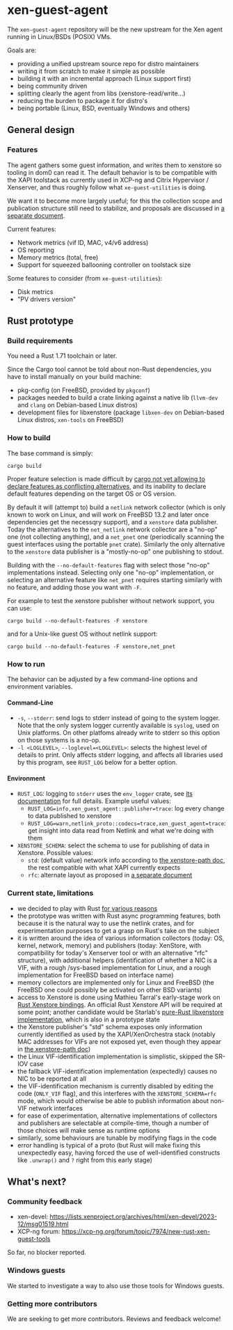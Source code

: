 # xen-guest-agent

The `xen-guest-agent` repository will be the new upstream for the Xen agent running in Linux/BSDs (POSIX) VMs.

Goals are:
* providing a unified upstream source repo for distro maintainers
* writing it from scratch to make it simple as possible
* building it with an incremental approach (Linux support first)
* being community driven
* splitting clearly the agent from libs (xenstore-read/write…)
* reducing the burden to package it for distro's
* being portable (Linux, BSD, eventually Windows and others)

## General design

### Features

The agent gathers some guest information, and writes them to xenstore
so tooling in dom0 can read it.  The default behavior is to be
compatible with the XAPI toolstack as currently used in XCP-ng and
Citrix Hypervisor / Xenserver, and thus roughly follow what
`xe-guest-utilities` is doing.

We want it to become more largely useful; for this the collection
scope and publication structure still need to stabilize, and proposals
are discussed in [a separate document](doc/structure.md).

Current features:

* Network metrics (vif ID, MAC, v4/v6 address)
* OS reporting
* Memory metrics (total, free)
* Support for squeezed ballooning controller on toolstack size

Some features to consider (from `xe-guest-utilities`):
* Disk metrics
* "PV drivers version"

## Rust prototype

### Build requirements

You need a Rust 1.71 toolchain or later.

Since the Cargo tool cannot be told about non-Rust dependencies, you
have to install manually on your build machine:
- pkg-config (on FreeBSD, provided by `pkgconf`)
- packages needed to build a crate linking against a native lib
  (`llvm-dev` and `clang` on Debian-based Linux distros)
- development files for libxenstore (package `libxen-dev` on
  Debian-based Linux distros, `xen-tools` on FreeBSD)

### How to build

The base command is simply:

```
cargo build
```

Proper feature selection is made difficult by [cargo not yet allowing
to declare features as conflicting
alternatives](https://github.com/rust-lang/cargo/issues/2980), and its
inability to declare default features depending on the target OS or OS
version.

By default it will (attempt to) build a `netlink` network collector
(which is only known to work on Linux, and will work on FreeBSD 13.2
and later once dependencies get the necessqry support), and a
`xenstore` data publisher.  Today the alternatives to the
`net_netlink` network collector are a "no-op" one (not collecting
anything), and a `net_pnet` one (periodically scanning the guest
interfaces using the portable `pnet` crate).  Similarly the only
alternative to the `xenstore` data publisher is a "mostly-no-op" one
publishing to stdout.

Building with the `--no-default-features` flag with select those
"no-op" implementations instead.  Selecting only one "no-op"
implementation, or selecting an alternative feature like `net_pnet`
requires starting similarly with no feature, and adding those you want
with `-F`.

For example to test the xenstore publisher without network support,
you can use:

```
cargo build --no-default-features -F xenstore
```

and for a Unix-like guest OS without netlink support:

```
cargo build --no-default-features -F xenstore,net_pnet
```

### How to run

The behavior can be adjusted by a few command-line options and
environment variables.

#### Command-Line

* `-s`, `--stderr`: send logs to stderr instead of going to the system
  logger. Note that the only system logger currently available is
  `syslog`, used on Unix platforms.  On other platfoms already write
  to stderr so this option on those systems is a no-op.
* `-l <LOGLEVEL>`, `--loglevel=<LOGLEVEL>`: selects the highest level
  of details to print.  Only affects stderr logging, and affects all
  libraries used by this program, see `RUST_LOG` below for a better
  option.

#### Environment

* `RUST_LOG`: logging to `stderr` uses the `env_logger` crate, see
  [its documentation](https://docs.rs/env_logger/latest/env_logger/)
  for full details.  Example useful values:
  * `RUST_LOG=info,xen_guest_agent::publisher=trace`: log every change
    to data published to xenstore
  * `RUST_LOG=warn,netlink_proto::codecs=trace,xen_guest_agent=trace`:
    get insight into data read from Netlink and what we're doing with them
* `XENSTORE_SCHEMA`: select the schema to use for publishing of data in Xenstore.
  Possible values:
  * `std`: (default value) network info according to [the xenstore-path
    doc](https://xenbits.xen.org/docs/unstable/misc/xenstore-paths.html#domain-controlled-paths),
    the rest compatible with what XAPI currently expects
  * `rfc`: alternate layout as proposed in [a separate document](doc/structure.md)

### Current state, limitations

* we decided to play with Rust [for various
  reasons](https://xcp-ng.org/blog/2023/03/17/bringing-rust-to-the-xen-project/)
* the prototype was written with Rust async programming features, both
  because it is the natural way to use the netlink crates, and for
  experimentation purposes to get a grasp on Rust's take on the
  subject
* it is written around the idea of various information collectors
  (today: OS, kernel, network, memory) and publishers (today:
  XenStore, with compatibility for today's Xenserver tool or with an
  alternative "rfc" structure), with additional helpers
  (identification of whether a NIC is a VIF, with a rough /sys-based
  implementation for Linux, and a rough implementation for FreeBSD
  based on interface name)
* memory collectors are implemented only for Linux and FreeBSD (the
  FreeBSD one could possibly be activated on other BSD variants)
* access to Xenstore is done using Mathieu Tarral's early-stage work
  on [Rust Xenstore bindings](https://lib.rs/crates/xenstore-rs).  An
  official Rust Xenstore API will be required at some point; another
  candidate would be Starlab's [pure-Rust libxenstore
  implementation](https://github.com/starlab-io/xenstore-rs), which is
  also in a prototype state
* the Xenstore publisher's "std" schema exposes only information
  currently identified as used by the XAPI/XenOrchestra stack (notably
  MAC addresses for VIFs are not exposed yet, even though they appear
  in [the xenstore-path
  doc](https://xenbits.xen.org/docs/unstable/misc/xenstore-paths.html#domain-controlled-paths))
* the Linux VIF-identification implementation is simplistic, skipped
  the SR-IOV case
* the fallback VIF-identification implementation (expectedly) causes
  no NIC to be reported at all
* the VIF-identification mechanism is currently disabled by editing
  the code (`ONLY_VIF` flag), and this interferes with the
  `XENSTORE_SCHEMA=rfc` mode, which would otherwise be able to publish
  information about non-VIF network interfaces
* for ease of experimentation, alternative implementations of
  collectors and publishers are selectable at compile-time, though a
  number of those choices will make sense as runtime options
* similarly, some behaviours are tunable by modifying flags in the code
* error handling is typical of a proto (but Rust will make fixing this
  unexpectedly easy, having forced the use of well-identified
  constructs like `.unwrap()` and `?` right from this early stage)


## What's next?

### Community feedback

* xen-devel: https://lists.xenproject.org/archives/html/xen-devel/2023-12/msg01519.html
* XCP-ng forum: https://xcp-ng.org/forum/topic/7974/new-rust-xen-guest-tools

So far, no blocker reported.

### Windows guests

We started to investigate a way to also use those tools for Windows guests.

### Getting more contributors

We are seeking to get more contributors. Reviews and feedback welcome!

